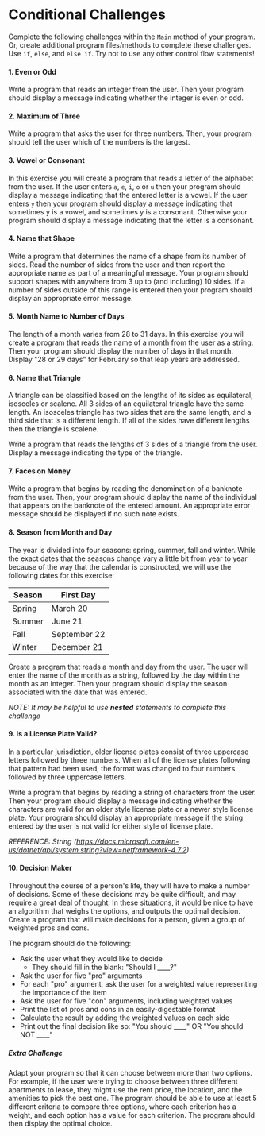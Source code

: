 # Conditional Challenges
Complete the following challenges within the `Main` method of your program. Or, create additional program files/methods to complete these challenges. Use `if`, `else`, and `else if`. Try not to use any other control flow statements!

#### 1. Even or Odd
Write a program that reads an integer from the user. Then your program should display a message indicating whether the integer is even or odd.

#### 2. Maximum of Three
Write a program that asks the user for three numbers. Then, your program should tell the user which of the numbers is the largest.

#### 3. Vowel or Consonant
In this exercise you will create a program that reads a letter of the alphabet from the user. If the user enters `a`, `e`, `i`, `o` or `u` then your program should display a message indicating that the entered letter is a vowel. If the user enters `y` then your program should display a message indicating that sometimes y is a vowel, and sometimes y is a consonant. Otherwise your program should display a message indicating that the
letter is a consonant.

#### 4. Name that Shape
Write a program that determines the name of a shape from its number of sides. Read the number of sides from the user and then report the appropriate name as part of a meaningful message. Your program should support shapes with anywhere from 3 up to (and including) 10 sides. If a number of sides outside of this range is entered then your program should display an appropriate error message.

#### 5. Month Name to Number of Days
The length of a month varies from 28 to 31 days. In this exercise you will create a program that reads the name of a month from the user as a string. Then your program should display the number of days in that month. Display "28 or 29 days" for February so that leap years are addressed.

#### 6. Name that Triangle
A triangle can be classified based on the lengths of its sides as equilateral, isosceles or scalene. All 3 sides of an equilateral triangle have the same length. An isosceles triangle has two sides that are the same length, and a third side that is a different length. If all of the sides have different lengths then the triangle is scalene.

Write a program that reads the lengths of 3 sides of a triangle from the user. Display a message indicating the type of the triangle.

#### 7. Faces on Money
Write a program that begins by reading the denomination of a banknote from the user. Then, your program should display the name of the individual that appears on the banknote of the entered amount. An appropriate error message should be displayed if no such note exists.

#### 8. Season from Month and Day
The year is divided into four seasons: spring, summer, fall and winter. While the exact dates that the seasons change vary a little bit from year to year because of the way that the calendar is constructed, we will use the following dates for this exercise:

| Season | First Day |
|-|-|
| Spring  | March 20 |
| Summer | June 21 |
| Fall | September 22 |
| Winter | December 21 |

Create a program that reads a month and day from the user. The user will enter the name of the month as a string, followed by the day within the month as an integer. Then your program should display the season associated with the date that was entered.

_NOTE: It may be helpful to use **nested** statements to complete this challenge_

#### 9. Is a License Plate Valid?
In a particular jurisdiction, older license plates consist of three uppercase letters followed by three numbers. When all of the license plates following that pattern had been used, the format was changed to four numbers followed by three uppercase letters.

Write a program that begins by reading a string of characters from the user. Then your program should display a message indicating whether the characters are valid for an older style license plate or a newer style license plate. Your program should display an appropriate message if the string entered by the user is not valid for either style of license plate.

_REFERENCE: String (https://docs.microsoft.com/en-us/dotnet/api/system.string?view=netframework-4.7.2)_

#### 10. Decision Maker
Throughout the course of a person's life, they will have to make a number of decisions. Some of these decisions may be quite difficult, and may require a great deal of thought. In these situations, it would be nice to have an algorithm that weighs the options, and outputs the optimal decision. Create a program that will make decisions for a person, given a group of weighted pros and cons.

The program should do the following:
- Ask the user what they would like to decide
    - They should fill in the blank: "Should I \_\_\_\_?"
- Ask the user for five "pro" arguments
- For each "pro" argument, ask the user for a weighted value representing the importance of the item
- Ask the user for five "con" arguments, including weighted values
- Print the list of pros and cons in an easily-digestable format
- Calculate the result by adding the weighted values on each side
- Print out the final decision like so: "You should \_\_\_\_" OR "You should NOT \_\_\_\_"

##### Extra Challenge
Adapt your program so that it can choose between more than two options. For example, if the user were trying to choose between three different apartments to lease, they might use the rent price, the location, and the amenities to pick the best one. The program should be able to use at least 5 different criteria to compare three options, where each criterion has a weight, and each option has a value for each criterion. The program should then display the optimal choice.

